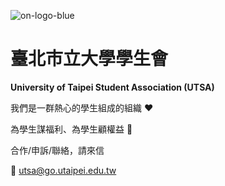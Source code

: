 ![on-logo-blue](https://github.com/utaipei-sa/.github/assets/61136202/b4924366-0450-4264-8bb1-d0b4764f6247)

# 臺北市立大學學生會
**University of Taipei Student Association (UTSA)**

我們是一群熱心的學生組成的組織 ❤️

為學生謀福利、為學生顧權益 💪

合作/申訴/聯絡，請來信

📧 utsa@go.utaipei.edu.tw

